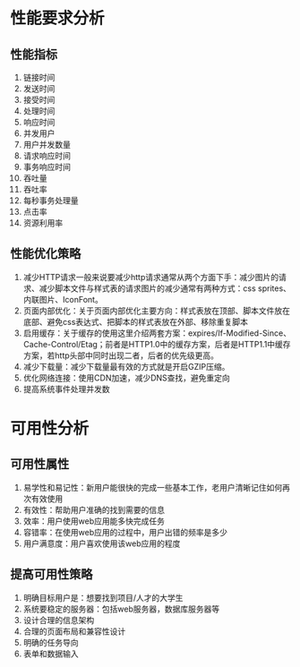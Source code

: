 # 性能要求分析

## 性能指标

  1. 链接时间
  2. 发送时间
  3. 接受时间
  4. 处理时间
  5. 响应时间
  6. 并发用户
  7. 用户并发数量
  8. 请求响应时间
  9. 事务响应时间
  10. 吞吐量
  11. 吞吐率
  12. 每秒事务处理量
  13. 点击率
  14. 资源利用率

## 性能优化策略

  1. 减少HTTP请求一般来说要减少http请求通常从两个方面下手：减少图片的请求、减少脚本文件与样式表的请求图片的减少通常有两种方式：css sprites、内联图片、IconFont。
  2. 页面内部优化：关于页面内部优化主要方向：样式表放在顶部、脚本文件放在底部、避免css表达式、把脚本的样式表放在外部、移除重复脚本
  3. 启用缓存：关于缓存的使用这里介绍两套方案：expires/If-Modified-Since、Cache-Control/Etag；前者是HTTP1.0中的缓存方案，后者是HTTP1.1中缓存方案，若http头部中同时出现二者，后者的优先级更高。
  4. 减少下载量：减少下载量最有效的方式就是开启GZIP压缩。
  5. 优化网络连接：使用CDN加速，减少DNS查找，避免重定向
  6. 提高系统事件处理并发数


# 可用性分析

## 可用性属性

  1. 易学性和易记性：新用户能很快的完成一些基本工作，老用户清晰记住如何再次有效使用
  2. 有效性：帮助用户准确的找到需要的信息
  3. 效率：用户使用web应用能多快完成任务
  4. 容错率：在使用web应用的过程中，用户出错的频率是多少
  5. 用户满意度：用户喜欢使用该web应用的程度

## 提高可用性策略

  1. 明确目标用户是：想要找到项目/人才的大学生
  2. 系统要稳定的服务器：包括web服务器，数据库服务器等
  3. 设计合理的信息架构
  4. 合理的页面布局和兼容性设计
  5. 明确的任务导向
  6. 表单和数据输入